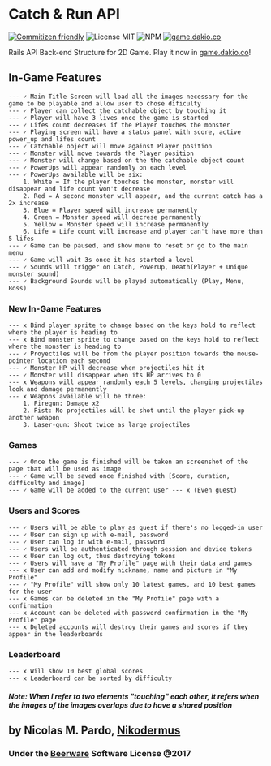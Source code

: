 # Catch & Run API
[![Commitizen friendly](https://img.shields.io/badge/commitizen-friendly-brightgreen.svg)](http://commitizen.github.io/cz-cli/) ![License MIT](https://img.shields.io/packagist/l/doctrine/orm.svg) ![NPM](https://img.shields.io/npm/v/npm.svg) [![game.dakio.co](https://img.shields.io/website-up-down-green-red/http/shields.io.svg?label=game.dakio.co)](http://game.dakio.co) 



Rails API Back-end Structure for 2D Game. Play it now in [game.dakio.co](http://game.dakio.co)!


## In-Game Features   
	--- ✓ Main Title Screen will load all the images necessary for the game to be playable and allow user to chose dificulty
	--- ✓ Player can collect the catchable object by touching it  
	--- ✓ Player will have 3 lives once the game is started   
	--- ✓ Lifes count decreases if the Player touches the monster   
	--- ✓ Playing screen will have a status panel with score, active power_up and lifes count   
	--- ✓ Catchable object will move against Player position   
	--- ✓ Monster will move towards the Player position   
	--- ✓ Monster will change based on the the catchable object count   
	--- ✓ PowerUps will appear randomly on each level   
	--- ✓ PowerUps available will be six:
		1. White = If the player touches the monster, monster will disappear and life count won't decrease
		2. Red = A second monster will appear, and the current catch has a 2x increase
		3. Blue = Player speed will increase permanently
		4. Green = Monster speed will decrese permanently    
		5. Yellow = Monster speed will increase permanently
		6. Life = Life count will increase and player can't have more than 5 lifes 
	--- ✓ Game can be paused, and show menu to reset or go to the main menu
	--- ✓ Game will wait 3s once it has started a level
	--- ✓ Sounds will trigger on Catch, PowerUp, Death(Player + Unique monster sound)   
	--- ✓ Background Sounds will be played automatically (Play, Menu, Boss)   



### New In-Game Features
	--- x Bind player sprite to change based on the keys hold to reflect where the player is heading to
	--- x Bind monster sprite to change based on the keys hold to reflect where the monster is heading to 
	--- ✓ Proyectiles will be from the player position towards the mouse-pointer location each second
	--- ✓ Monster HP will decrease when projectiles hit it  
	--- ✓ Monster will disappear when its HP arrives to 0 
	--- x Weapons will appear randomly each 5 levels, changing projectiles look and damage permanently  
	--- x Weapons available will be three:
		1. Firegun: Damage x2
		2. Fist: No projectiles will be shot until the player pick-up another weapon
		3. Laser-gun: Shoot twice as large projectiles   




### Games
    --- ✓ Once the game is finished will be taken an screenshot of the page that will be used as image    
    --- ✓ Game will be saved once finished with [Score, duration, difficulty and image]    
    --- ✓ Game will be added to the current user --- x (Even guest)    



### Users and Scores
	--- ✓ Users will be able to play as guest if there's no logged-in user    
	--- ✓ User can sign up with e-mail, password
	--- ✓ User can log in with e-mail, password    
    --- ✓ Users will be authenticated through session and device tokens
	--- x User can log out, thus destroying tokens
    --- ✓ Users will have a "My Profile" page with their data and games
	--- x User can add and modify nickname, name and picture in "My Profile"
	--- ✓ "My Profile" will show only 10 latest games, and 10 best games for the user
	--- x Games can be deleted in the "My Profile" page with a confirmation
    --- x Account can be deleted with password confirmation in the "My Profile" page
    --- x Deleted accounts will destroy their games and scores if they appear in the leaderboards 



### Leaderboard
    --- x Will show 10 best global scores 
    --- x Leaderboard can be sorted by difficulty


##### Note: When I refer to two elements "touching" each other, it refers when the images of the images overlaps due to have a shared position

## by Nicolas M. Pardo, [Nikodermus](http://nikodermus.media)
### Under the [Beerware](https://spdx.org/licenses/Beerware.html) Software License @2017 

